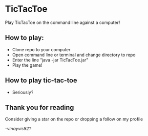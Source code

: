 # TicTacToe

Play TicTacToe on the command line against a computer!

## How to play:
- Clone repo to your computer
- Open command line or terminal and change directory to repo
- Enter the line "java -jar TicTacToe.jar"
- Play the game!

## How to play tic-tac-toe
- Seriously?

## Thank you for reading
Consider giving a star on the repo or dropping a follow on my profile

-_vinayvis821_
